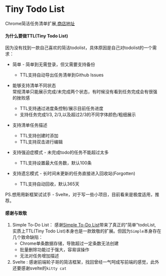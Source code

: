# Tiny Todo List

Chrome简洁任务清单扩展,[商店地址](https://chrome.google.com/webstore/detail/pnifhdgjgkedllddoiehniiddnpccben)




####  为什么要做TTL(Tiny Todo List)

因为没有找到一款自己喜欢的简洁todolist，具体原因是自己对todolist的一个需求：

* 简单 - 简单到无需登录，但又需要支持备份
  * TTL支持自动导出任务清单到Github Issues
  
* 能够支持清单不同状态<br>
  常规清单只能展示完成/未完成两个状态，有时候没有看到任务完成会有很强的挫败感
  * TTL支持通过进度条控制/展示目前任务进度
  * 支持任务完成1/3, 2/3,以及超过2/3的不同字体颜色/粗细展示
  
* 支持清单任务描述
  * TTL支持创建时添加
  * TTL支持双击进行编辑
  
* 支持强迫症模式 - 未完成todo的任务不能超过太多
  * TTL支持设置最大任务数，默认100条
  
* 支持遗忘模式 - 长时间未更新的任务直接进入回收站(Forgotten)
  * TTL支持自动回收，默认365天

PS.想用用新框架试试手 - Svelte，对于写一些小项目，目前看来是极度适用，推荐。



#### 感谢与致敬

1. Simple To-Do List： 感谢[Simple To-Do List](https://chrome.google.com/webstore/detail/simple-to-do-list/jimdhomgkpmmhhcegiebdajlkmjgikaf)带来了真正的"简单"todoList, 实质上TTL(Tiny Todo List)本身也是一款致敬的扩展。但因为`Simple`本身存在几个致命缺陷：
   * Chrome单条数据存储，导致超过一定条数无法创建
   * 批量删除功能过于强大，容易误操作
   * 无法对任务增加描述
2. Svelte : 感谢前端轮子哥的简洁框架，找回曾经一气呵成写前端的感觉，此外还要感谢svelte的`kitty cat`
